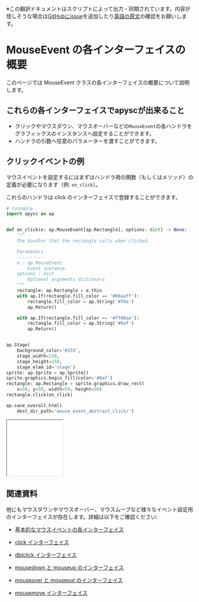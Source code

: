 <span class="inconspicuous-txt">※この翻訳ドキュメントはスクリプトによって出力・同期されています。内容が怪しそうな場合は<a href="https://github.com/simon-ritchie/apysc/issues" target="_blank">GitHubにissue</a>を追加したり[英語の原文](../en/mouse_event_abstract.html)の確認をお願いします。</span>

# MouseEvent の各インターフェイスの概要

このページでは MouseEvent クラスの各インターフェイスの概要について説明します。

## これらの各インターフェイスでapyscが出来ること

- クリックやマウスダウン、マウスオーバーなどの`MouseEvent`の各ハンドラをグラフィックスのインスタンスへ設定することができます。
- ハンドラの引数へ任意のパラメーターを渡すことができます。

## クリックイベントの例

マウスイベントを設定するにはまずはハンドラ用の関数（もしくはメソッド）の定義が必要になります（例: `on_click`）。

これらのハンドラは click のインターフェイスで登録することができます。

```py
# runnable
import apysc as ap


def on_click(e: ap.MouseEvent[ap.Rectangle], options: dict) -> None:
    """
    The handler that the rectangle calls when clicked.

    Parameters
    ----------
    e : ap.MouseEvent
        Event instance.
    options : dict
        Optional arguments dictionary.
    """
    rectangle: ap.Rectangle = e.this
    with ap.If(rectangle.fill_color == '#00aaff'):
        rectangle.fill_color = ap.String('#f0a')
        ap.Return()

    with ap.If(rectangle.fill_color == '#ff00aa'):
        rectangle.fill_color = ap.String('#0af')
        ap.Return()


ap.Stage(
    background_color='#333',
    stage_width=150,
    stage_height=150,
    stage_elem_id='stage')
sprite: ap.Sprite = ap.Sprite()
sprite.graphics.begin_fill(color='#0af')
rectangle: ap.Rectangle = sprite.graphics.draw_rect(
    x=50, y=50, width=50, height=50)
rectangle.click(on_click)

ap.save_overall_html(
    dest_dir_path='mouse_event_abstract_click/')
```

<iframe src="static/mouse_event_abstract_click/index.html" width="150" height="150"></iframe>

## 関連資料

他にもマウスダウンやマウスオーバー、マウスムーブなど様々なイベント設定用のインターフェイスが存在します。詳細は以下をご確認ください:

- [基本的なマウスイベントの各インターフェイス](jp_mouse_event_basic.md)
- [click インターフェイス](jp_click.md)

- [dblclick インターフェイス](jp_dblclick.md)
- [mousedown と mouseup のインターフェイス](jp_mousedown_and_mouseup.md)

- [mouseover と mouseout のインターフェイス](jp_mouseover_and_mouseout.md)
- [mousemove インターフェイス](jp_mousemove.md)